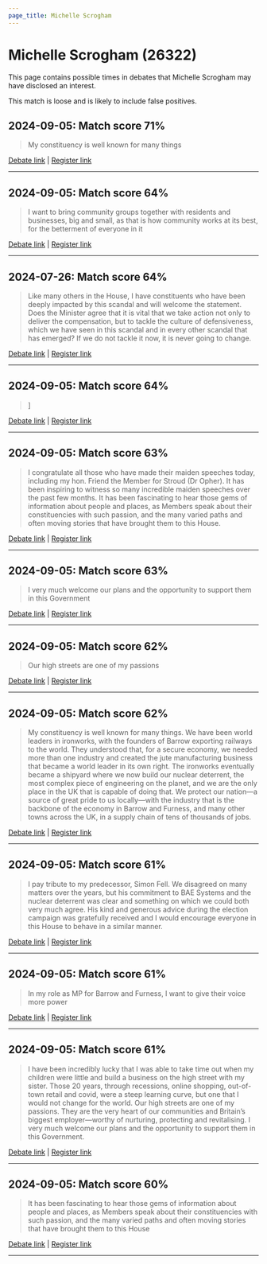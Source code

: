 ```yaml
---
page_title: Michelle Scrogham
---
```


# Michelle Scrogham  (26322)

This page contains possible times in debates that Michelle Scrogham may have disclosed an interest.

This match is loose and is likely to include false positives. 



## 2024-09-05: Match score 71%

>My constituency is well known for many things

[Debate link](https://www.theyworkforyou.com/debates/?id=2024-09-05b.503.1) | [Register link](https://www.theyworkforyou.com/mp/26322/register)


---



## 2024-09-05: Match score 64%

>I want to bring community groups together with residents and businesses, big and small, as that is how community works at its best, for the betterment of everyone in it

[Debate link](https://www.theyworkforyou.com/debates/?id=2024-09-05b.503.1) | [Register link](https://www.theyworkforyou.com/mp/26322/register)


---



## 2024-07-26: Match score 64%

>Like many others in the House, I have constituents who have been deeply impacted by this scandal and will welcome the statement. Does the Minister agree that it is vital that we take action not only to deliver the compensation, but to tackle the culture of defensiveness, which we have seen in this scandal and in every other scandal that has emerged? If we do not tackle it now, it is never going to change.

[Debate link](https://www.theyworkforyou.com/debates/?id=2024-07-26d.934.2) | [Register link](https://www.theyworkforyou.com/mp/26322/register)


---



## 2024-09-05: Match score 64%

>]

[Debate link](https://www.theyworkforyou.com/debates/?id=2024-09-05b.503.1) | [Register link](https://www.theyworkforyou.com/mp/26322/register)


---



## 2024-09-05: Match score 63%

>I congratulate all those who have made their maiden speeches today, including my hon. Friend the Member for Stroud (Dr Opher). It has been inspiring to witness so many incredible maiden speeches over the past few months. It has been fascinating to hear those gems of information about people and places, as Members speak about their constituencies with such passion, and the many varied paths and often moving stories that have brought them to this House.

[Debate link](https://www.theyworkforyou.com/debates/?id=2024-09-05b.503.1) | [Register link](https://www.theyworkforyou.com/mp/26322/register)


---



## 2024-09-05: Match score 63%

>I very much welcome our plans and the opportunity to support them in this Government

[Debate link](https://www.theyworkforyou.com/debates/?id=2024-09-05b.503.1) | [Register link](https://www.theyworkforyou.com/mp/26322/register)


---



## 2024-09-05: Match score 62%

>Our high streets are one of my passions

[Debate link](https://www.theyworkforyou.com/debates/?id=2024-09-05b.503.1) | [Register link](https://www.theyworkforyou.com/mp/26322/register)


---



## 2024-09-05: Match score 62%

>My constituency is well known for many things. We have been world leaders in ironworks, with the founders of Barrow exporting railways to the world. They understood that, for a secure economy, we needed more than one industry and created the jute manufacturing business that became a world leader in its own right. The ironworks eventually became a shipyard where we now build our nuclear deterrent, the most complex piece of engineering on the planet, and we are the only place in the UK that is capable of doing that. We protect our nation—a source of great pride to us locally—with the industry  that is the backbone of the economy in Barrow and Furness, and many other towns across the UK, in a supply chain of tens of thousands of jobs.

[Debate link](https://www.theyworkforyou.com/debates/?id=2024-09-05b.503.1) | [Register link](https://www.theyworkforyou.com/mp/26322/register)


---



## 2024-09-05: Match score 61%

>I pay tribute to my predecessor, Simon Fell. We disagreed on many matters over the years, but his commitment to BAE Systems and the nuclear deterrent was clear and something on which we could both very much agree. His kind and generous advice during the election campaign was gratefully received and I would encourage everyone in this House to behave in a similar manner.

[Debate link](https://www.theyworkforyou.com/debates/?id=2024-09-05b.503.1) | [Register link](https://www.theyworkforyou.com/mp/26322/register)


---



## 2024-09-05: Match score 61%

>In my role as MP for Barrow and Furness, I want to give their voice more power

[Debate link](https://www.theyworkforyou.com/debates/?id=2024-09-05b.503.1) | [Register link](https://www.theyworkforyou.com/mp/26322/register)


---



## 2024-09-05: Match score 61%

>I have been incredibly lucky that I was able to take time out when my children were little and build a business on the high street with my sister. Those 20 years, through recessions, online shopping, out-of-town retail and covid, were a steep learning curve, but one that I would not change for the world. Our high streets are one of my passions. They are the very heart of our communities and Britain’s biggest employer—worthy of nurturing, protecting and revitalising. I very much welcome our plans and the opportunity to support them in this Government.

[Debate link](https://www.theyworkforyou.com/debates/?id=2024-09-05b.503.1) | [Register link](https://www.theyworkforyou.com/mp/26322/register)


---



## 2024-09-05: Match score 60%

>It has been fascinating to hear those gems of information about people and places, as Members speak about their constituencies with such passion, and the many varied paths and often moving stories that have brought them to this House

[Debate link](https://www.theyworkforyou.com/debates/?id=2024-09-05b.503.1) | [Register link](https://www.theyworkforyou.com/mp/26322/register)


---

